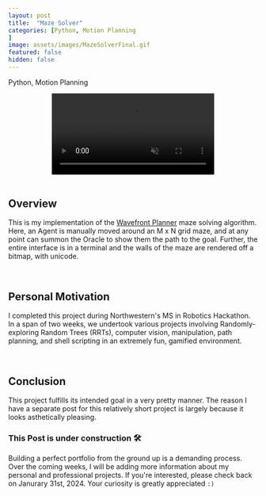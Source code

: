 ```yaml
---
layout: post
title:  "Maze Solver"
categories: [Python, Motion Planning
]
image: assets/images/MazeSolverFinal.gif
featured: false
hidden: false
---
```


Python, Motion Planning

<!-- Note to self: Added multiple starting points in the video! -->

<div align="center">
<video width="65%" controls loop autoplay muted>
    <source src="https://github.com/GogiPuttar/adityanairswebsite.github.io/assets/59332714/4f124db2-c6fe-415d-9a1a-28966b6713ab" type="video/mp4">
</video>
</div>

<br>

## Overview

This is my implementation of the [Wavefront Planner](https://nu-msr.github.io/hackathon/wavefront.html) maze solving algorithm. 
Here, an Agent is manually moved around an M x N grid maze, and at any point can summon the Oracle to show them the path to the goal.
Further, the entire interface is in a terminal and the walls of the maze are rendered off a bitmap, with unicode.

<br>

## Personal Motivation

I completed this project during Northwestern's MS in Robotics Hackathon. 
In a span of two weeks, we undertook various projects involving Randomly-exploring Random Trees (RRTs), computer vision, manipulation, path planning, and shell scripting in an extremely fun, gamified environment. 

<br>

## Conclusion

This project fulfills its intended goal in a very pretty manner.
The reason I have a separate post for this relatively short project is largely because it looks asthetically pleasing.

### This Post is under construction 🛠️
Building a perfect portfolio from the ground up is a demanding process.
Over the coming weeks, I will be adding more information about my personal and professional projects. 
If you're interested, please check back on Janurary 31st, 2024.
Your curiosity is greatly appreciated `:)`



